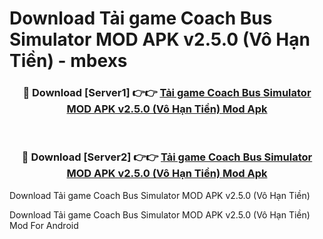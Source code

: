 # Download Tải game Coach Bus Simulator MOD APK v2.5.0 (Vô Hạn Tiền) - mbexs


<div align="center">
<h3>🔴 Download [Server1] 👉👉 <a href="https://apk-comot.site?title=Tải_game_Coach_Bus_Simulator_MOD_APK_v2.5.0_(Vô_Hạn_Tiền)">Tải game Coach Bus Simulator MOD APK v2.5.0 (Vô Hạn Tiền) Mod Apk</a></h3><br>
<h3>🔴 Download [Server2] 👉👉 <a href="https://apk-comot.site?title=Tải_game_Coach_Bus_Simulator_MOD_APK_v2.5.0_(Vô_Hạn_Tiền)">Tải game Coach Bus Simulator MOD APK v2.5.0 (Vô Hạn Tiền) Mod Apk</a></h3>
</div>



Download Tải game Coach Bus Simulator MOD APK v2.5.0 (Vô Hạn Tiền) 

Download Tải game Coach Bus Simulator MOD APK v2.5.0 (Vô Hạn Tiền) Mod For Android
